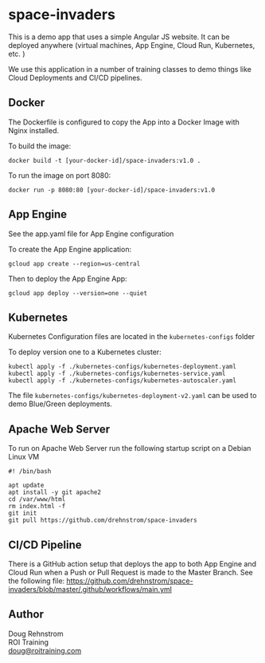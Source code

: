 # space-invaders

This is a demo app that uses a simple Angular JS website. It can be deployed anywhere (virtual machines, App Engine, Cloud Run, Kubernetes, etc. )

We use this application in a number of training classes to demo things like Cloud Deployments and CI/CD pipelines. 

## Docker
The Dockerfile is configured to copy the App into a Docker Image with Nginx installed. 

To build the image: 
```
docker build -t [your-docker-id]/space-invaders:v1.0 .
```
To run the image on port 8080:
```
docker run -p 8080:80 [your-docker-id]/space-invaders:v1.0
```

## App Engine
See the app.yaml file for App Engine configuration

To create the App Engine application:
```
gcloud app create --region=us-central
```

Then to deploy the App Engine App:
```
gcloud app deploy --version=one --quiet
```

## Kubernetes
Kubernetes Configuration files are located in the `kubernetes-configs` folder

To deploy version one to a Kubernetes cluster:
```
kubectl apply -f ./kubernetes-configs/kubernetes-deployment.yaml
kubectl apply -f ./kubernetes-configs/kubernetes-service.yaml
kubectl apply -f ./kubernetes-configs/kubernetes-autoscaler.yaml
```
 The file `kubernetes-configs/kubernetes-deployment-v2.yaml` can be used to demo Blue/Green deployments.

## Apache Web Server

To run on Apache Web Server run the following startup script on a Debian Linux VM
```
#! /bin/bash

apt update
apt install -y git apache2
cd /var/www/html
rm index.html -f
git init
git pull https://github.com/drehnstrom/space-invaders
```

## CI/CD Pipeline
There is a GitHub action setup that deploys the app to both App Engine and Cloud Run when a Push or Pull Request is made to the Master Branch. See the following file:
https://github.com/drehnstrom/space-invaders/blob/master/.github/workflows/main.yml 

## Author
Doug Rehnstrom  
ROI Training  
doug@roitraining.com  
